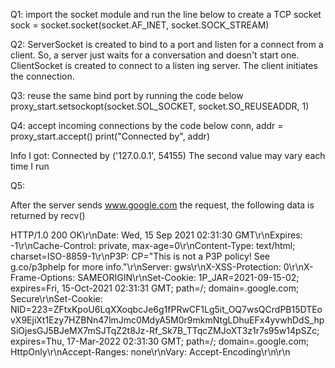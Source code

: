 Q1:
import the socket module and run the line below to create a TCP socket
sock = socket.socket(socket.AF_INET, socket.SOCK_STREAM)

Q2:
ServerSocket is created to bind to a port and listen for a connect from a client. So, a server just waits for a conversation and doesn't start one.
ClientSocket is created to connect to a listen ing server. The client initiates the connection.

Q3:
reuse the same bind port by running the code below
proxy_start.setsockopt(socket.SOL_SOCKET, socket.SO_REUSEADDR, 1)

Q4:
accept incoming connections by the code below
conn, addr = proxy_start.accept()
print("Connected by", addr)

Info I got:
Connected by ('127.0.0.1', 54155)
The second value may vary each time I run

Q5:

After the server sends www.google.com the request, the following data is returned by recv()

HTTP/1.0 200 OK\r\nDate: Wed, 15 Sep 2021 02:31:30 GMT\r\nExpires: -1\r\nCache-Control: private, max-age=0\r\nContent-Type: text/html; charset=ISO-8859-1\r\nP3P: CP="This is not a P3P policy! See g.co/p3phelp for more info."\r\nServer: gws\r\nX-XSS-Protection: 0\r\nX-Frame-Options: SAMEORIGIN\r\nSet-Cookie: 1P_JAR=2021-09-15-02; expires=Fri, 15-Oct-2021 02:31:31 GMT; path=/; domain=.google.com; Secure\r\nSet-Cookie: NID=223=ZFtxKpoU6LqXXoqbcJe6g1fPRwCF1Lg5it_OQ7wsQCrdPB15DTEovX9EjiXt1Ezy7HZBNn47lmJmc0MdyA5M0r9mkmNtgLDhuEFx4yvwhDdS_hpSiOjesGJ5BJeMX7mSJTqZ2t8Jz-Rf_Sk7B_TTqcZMJoXT3z1r7s95w14pSZc; expires=Thu, 17-Mar-2022 02:31:30 GMT; path=/; domain=.google.com; HttpOnly\r\nAccept-Ranges: none\r\nVary: Accept-Encoding\r\n\r\n<!doctype html><html itemscope="" itemtype="http://schema.org/WebPage" lang="en-CA"><head><meta content="text/html; charset=UTF-8" http-equiv="Content-Type"><meta content="/images/branding/googleg/1x/googleg_standard_color_128dp.png" itemprop="image"><title>Google</title><script nonce="Qr1xdT7M2pSIjba2hWmbcw==">(functi'

Q6:



